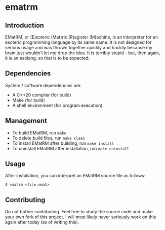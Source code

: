 # ematrm

## Introduction

EMatRM, or (E)soteric (Mat)rix (R)egister (M)achine, is an interpreter for an
esoteric programming language by its same name. It is not designed for serious
usage and was thrown together quickly and hackily because my brain just wouldn't
let me drop the idea. It is terribly stupid - but, then again, it is an esolang,
so that is to be expected.

## Dependencies

System / software dependencies are:

* A C++20 compiler (for build)
* Make (for build)
* A shell environment (for program execution)

## Management

* To build EMatRM, run `make`
* To delete build files, run `make clean`
* To install EMatRM after building, run `make install`
* To uninstall EMatRM after installation, run `make uninstall`

## Usage

After installation, you can interpret an EMatRM source file as follows:

```
$ ematrm <file.emat>
```

## Contributing

Do not bother contributing. Feel free to study the source code and make your own
fork of this project. I will most likely never seriously work on this again
after today (as of writing this).

